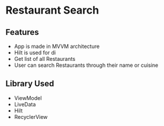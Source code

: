 # Restaurant Search

## Features
- App is made in MVVM architecture 
- Hilt is used for di
- Get list of all Restaurants
- User can search Restaurants through their name or cuisine

## Library Used
-  ViewModel
-  LiveData
-  Hilt
-  RecyclerView

